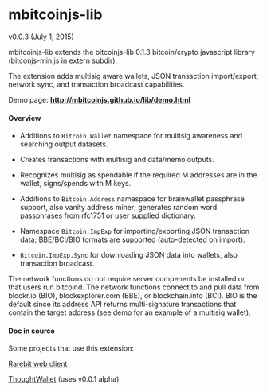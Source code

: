 mbitcoinjs-lib
===

v0.0.3 (July 1, 2015)


mbitcoinjs-lib extends the bitcoinjs-lib 0.1.3 bitcoin/crypto javascript library (bitconjs-min.js in extern subdir).

The extension adds multisig aware wallets, JSON transaction import/export, network sync, and transaction broadcast capabilities.

Demo page: <b><a href="http://mbitcoinjs.github.io/lib/demo.html">http://mbitcoinjs.github.io/lib/demo.html</a></b>


<h4>Overview</h4>

- Additions to <code>Bitcoin.Wallet</code> namespace for multisig awareness and searching output datasets.

- Creates transactions with multisig and data/memo outputs.

- Recognizes multisig as spendable if the required M addresses are in the wallet, signs/spends with M keys. 
    
- Additions to <code>Bitcoin.Address</code> namespace for brainwallet passphrase support, also vanity address miner;  generates random word passphrases from rfc1751 or user supplied dictionary.

- Namespace <code>Bitcoin.ImpExp</code> for importing/exporting JSON transaction data; BBE/BCI/BIO formats are supported (auto-detected on import).

- <code>Bitcoin.ImpExp.Sync</code> for downloading JSON data into wallets, also transaction broadcast.


The network functions do not require server compenents be installed or that users run bitcoind. The network functions connect to and pull data from blockr.io (BIO), blockexplorer.com (BBE), or blockchain.info (BCI).  BIO is the default since its address API returns multi-signature transactions that contain the target address (see demo for an example of a multisig wallet).

<h4>Doc in source</h4>


Some projects that use this extension: 

<a href="http://rarebit.github.io/project/">Rarebit web client</a>

<a href="http://thoughtwallet.github.io/wallet/">ThoughtWallet</a> (uses v0.0.1 alpha)
